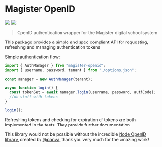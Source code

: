 # Magister OpenID

<img src="https://img.shields.io/github/issues/idiidk/magister-openid?style=for-the-badge" />
<img src="https://img.shields.io/librariesio/github/idiidk/magister-openid?style=for-the-badge" />

> OpenID authentication wrapper for the Magister digital school system

This package provides a simple and spec compliant API for requesting, refreshing and managing authentication tokens

Simple authentication flow:
```javascript
import { AuthManager } from "magister-openid";
import { username, password, tenant } from "./options.json";

const manager = new AuthManager(tenant);

async function login() {
  const tokenSet = await manager.login(username, password, authCode);
  //do stuff with tokens
}

login();
```

Refreshing tokens and checking for expiration of tokens are both implemented in the tests. They provide further documentation.

This library would not be possible without the incredible [Node OpenID library](https://www.npmjs.com/package/openid-client), created by [@panva](https://github.com/panva/), thank you very much for the amazing work!
